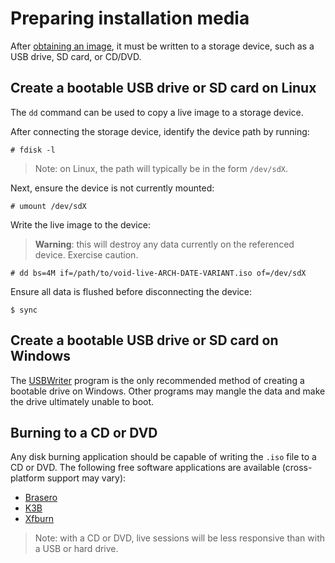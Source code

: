 # Preparing installation media

After [obtaining an image](./downloading.md), it must be written to a storage
device, such as a USB drive, SD card, or CD/DVD.

## Create a bootable USB drive or SD card on Linux

The `dd` command can be used to copy a live image to a storage device.

After connecting the storage device, identify the device path by running:

```
# fdisk -l
```

> Note: on Linux, the path will typically be in the form `/dev/sdX`.

Next, ensure the device is not currently mounted:

```
# umount /dev/sdX
```

Write the live image to the device:

> **Warning**: this will destroy any data currently on the referenced device.
> Exercise caution.

```
# dd bs=4M if=/path/to/void-live-ARCH-DATE-VARIANT.iso of=/dev/sdX
```

Ensure all data is flushed before disconnecting the device:

```
$ sync
```

## Create a bootable USB drive or SD card on Windows

The [USBWriter](https://sourceforge.net/projects/usbwriter/) program is the only
recommended method of creating a bootable drive on Windows. Other programs may
mangle the data and make the drive ultimately unable to boot.

## Burning to a CD or DVD

Any disk burning application should be capable of writing the `.iso` file to a
CD or DVD. The following free software applications are available
(cross-platform support may vary):

- [Brasero](https://wiki.gnome.org/Apps/Brasero/)
- [K3B](https://userbase.kde.org/K3b)
- [Xfburn](https://goodies.xfce.org/projects/applications/xfburn)

> Note: with a CD or DVD, live sessions will be less responsive than with a USB
> or hard drive.

